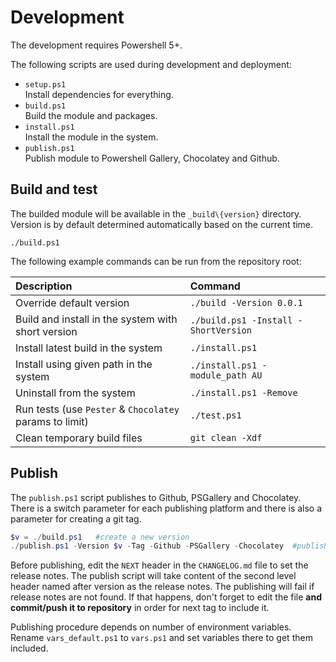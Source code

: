 # Development

The development requires Powershell 5+.

The following scripts are used during development and deployment:

- `setup.ps1`  
Install dependencies for everything.
- `build.ps1`  
Build the module and packages.
- `install.ps1`  
Install the module in the system.
- `publish.ps1`  
Publish module to Powershell Gallery, Chocolatey and Github.


## Build and test

The builded module will be available in the `_build\{version}` directory. Version is by default determined automatically based on the current time.

```
./build.ps1
```
The following example commands can be run from the repository root:

| Description                                             | Command                              |
| :---                                                    | :---                                 |
| Override default version                                | `./build -Version 0.0.1`             |
| Build and install in the system with short version      | `./build.ps1 -Install -ShortVersion` |
| Install latest build in the system                      | `./install.ps1`                      |
| Install using given path in the system                  | `./install.ps1 -module_path AU`      |
| Uninstall from the system                               | `./install.ps1 -Remove`              |
| Run tests (use `Pester` & `Chocolatey` params to limit) | `./test.ps1`                         |
| Clean temporary build files                             | `git clean -Xdf`                     |


## Publish

The `publish.ps1` script publishes to Github, PSGallery and Chocolatey. There is a switch parameter for each publishing platform and there is also a parameter for creating a git tag.

```powershell
$v = ./build.ps1   #create a new version
./publish.ps1 -Version $v -Tag -Github -PSGallery -Chocolatey  #publish everywhere
```

Before publishing, edit the `NEXT` header in the `CHANGELOG.md` file to set the release notes. The publish script will take content of the second level header named after version as the release notes. The publishing will fail if release notes are not found. If that happens, don't forget to edit the file **and commit/push it to repository** in order for next tag to include it.

Publishing procedure depends on number of environment variables. Rename `vars_default.ps1` to `vars.ps1` and set variables there to get them included.
